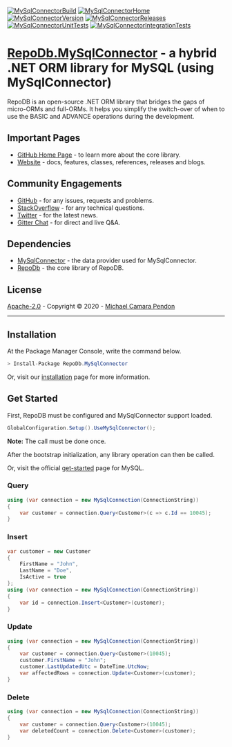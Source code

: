 [![MySqlConnectorBuild](https://img.shields.io/appveyor/ci/mikependon/repodb-7ooj1?&logo=appveyor)](https://ci.appveyor.com/project/mikependon/repodb-7ooj1)
[![MySqlConnectorHome](https://img.shields.io/badge/home-github-important?&logo=github)](https://github.com/mikependon/RepoDb)
[![MySqlConnectorVersion](https://img.shields.io/nuget/v/RepoDb.MySqlConnector?&logo=nuget)](https://www.nuget.org/packages/RepoDb.MySqlConnector)
[![MySqlConnectorReleases](https://img.shields.io/badge/releases-core-important?&logo=nuget)](http://repodb.net/release/mysqlconnector)
[![MySqlConnectorUnitTests](https://img.shields.io/appveyor/tests/mikependon/repodb-pqvj7?&logo=appveyor&label=unit%20tests)](https://ci.appveyor.com/project/mikependon/repodb-pqvj7/build/tests)
[![MySqlConnectorIntegrationTests](https://img.shields.io/appveyor/tests/mikependon/repodb-4iutn?&logo=appveyor&label=integration%20tests)](https://ci.appveyor.com/project/mikependon/repodb-4iutn/build/tests)

# [RepoDb.MySqlConnector](https://repodb.net/tutorial/get-started-mysql) - a hybrid .NET ORM library for MySQL (using MySqlConnector)

RepoDB is an open-source .NET ORM library that bridges the gaps of micro-ORMs and full-ORMs. It helps you simplify the switch-over of when to use the BASIC and ADVANCE operations during the development.

## Important Pages

- [GitHub Home Page](https://github.com/mikependon/RepoDb) - to learn more about the core library.
- [Website](http://repodb.net) - docs, features, classes, references, releases and blogs.

## Community Engagements

- [GitHub](https://github.com/mikependon/RepoDb/issues) - for any issues, requests and problems.
- [StackOverflow](https://stackoverflow.com/search?q=RepoDB) - for any technical questions.
- [Twitter](https://twitter.com/search?q=%23repodb) - for the latest news.
- [Gitter Chat](https://gitter.im/RepoDb/community) - for direct and live Q&A.

## Dependencies

- [MySqlConnector](https://www.nuget.org/packages/MySqlConnector/) - the data provider used for MySqlConnector.
- [RepoDb](https://www.nuget.org/packages/RepoDb/) - the core library of RepoDB.

## License

[Apache-2.0](http://apache.org/licenses/LICENSE-2.0.html) - Copyright © 2020 - [Michael Camara Pendon](https://twitter.com/mike_pendon)

--------

## Installation

At the Package Manager Console, write the command below.

```csharp
> Install-Package RepoDb.MySqlConnector
```

Or, visit our [installation](http://repodb.net/tutorial/installation) page for more information.

## Get Started

First, RepoDB must be configured and MySqlConnector support loaded.

```csharp
GlobalConfiguration.Setup().UseMySqlConnector();
```

**Note:** The call must be done once.

After the bootstrap initialization, any library operation can then be called.

Or, visit the official [get-started](http://repodb.net/tutorial/get-started-mysql) page for MySQL.

### Query

```csharp
using (var connection = new MySqlConnection(ConnectionString))
{
	var customer = connection.Query<Customer>(c => c.Id == 10045);
}
```

### Insert

```csharp
var customer = new Customer
{
	FirstName = "John",
	LastName = "Doe",
	IsActive = true
};
using (var connection = new MySqlConnection(ConnectionString))
{
	var id = connection.Insert<Customer>(customer);
}
```

### Update

```csharp
using (var connection = new MySqlConnection(ConnectionString))
{
	var customer = connection.Query<Customer>(10045);
	customer.FirstName = "John";
	customer.LastUpdatedUtc = DateTime.UtcNow;
	var affectedRows = connection.Update<Customer>(customer);
}
```

### Delete

```csharp
using (var connection = new MySqlConnection(ConnectionString))
{
	var customer = connection.Query<Customer>(10045);
	var deletedCount = connection.Delete<Customer>(customer);
}
```

